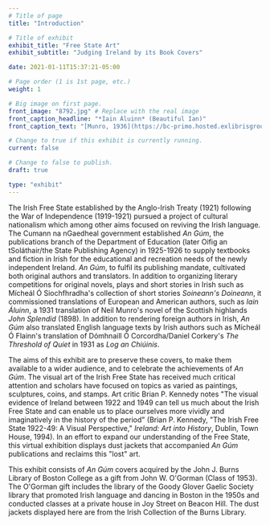 ```yaml
---
# Title of page
title: "Introduction"

# Title of exhibit
exhibit_title: "Free State Art"
exhibit_subtitle: "Judging Ireland by its Book Covers"

date: 2021-01-11T15:37:21-05:00

# Page order (1 is 1st page, etc.)
weight: 1 

# Big image on first page.
front_image: "8792.jpg" # Replace with the real image
front_caption_headline: "*Iain Áluinn* (Beautiful Ian)"
front_caption_text: "[Munro, 1936](https://bc-primo.hosted.exlibrisgroup.com/permalink/f/l6ucgu/ALMA-BC21376305590001021)"

# Change to true if this exhibit is currently running.
current: false

# Change to false to publish.
draft: true

type: "exhibit"
---
```


The Irish Free State established by the Anglo-Irish Treaty (1921) following the War of Independence (1919-1921) pursued a project of cultural nationalism which among other aims focused on reviving the Irish language. The Cumann na nGaedheal government established *An Gúm*, the publications branch of the Department of Education (later Oifig an tSoláthair/the State Publishing Agency) in 1925-1926 to supply textbooks and fiction in Irish for the educational and recreation needs of the newly independent Ireland. *An Gúm*, to fulfil its publishing mandate, cultivated both original authors and translators. In addition to organizing literary competitions for original novels, plays and short stories in Irish such as Mícheál Ó Siochfhradha's collection of short stories *Soineann's Doineann*, it commissioned translations of European and American authors, such as *Iain Áluinn*, a 1931 translation of Neil Munro's novel of the Scottish highlands *John Splendid* (1898). In addition to rendering foreign authors in Irish, *An Gúm* also translated English language texts by Irish authors such as Mícheál Ó Flainn's translation of Dómhnaill Ó Corcordha/Daniel Corkery's *The Threshold of Quiet* in 1931 as *Log an Chiúinis*.

The aims of this exhibit are to preserve these covers, to make them available to a wider audience, and to celebrate the achievements of *An Gúm*. The visual art of the Irish Free State has received much critical attention and scholars have focused on topics as varied as paintings, sculptures, coins, and stamps. Art critic Brian P. Kennedy notes "The visual evidence of Ireland between 1922 and 1949 can tell us much about the Irish Free State and can enable us to place ourselves more vividly and imaginatively in the history of the period" (Brian P. Kennedy, "The Irish Free State 1922-49: A Visual Perspective," *Ireland: Art into History*, Dublin, Town House, 1994). In an effort to expand our understanding of the Free State, this virtual exhibition displays dust jackets that accompanied *An Gúm* publications and reclaims this "lost" art.

This exhibit consists of *An Gúm* covers acquired by the John J. Burns Library of Boston College as a gift from John W. O'Gorman (Class of 1953). The O'Gorman gift includes the library of the Goody Glover Gaelic Society library that promoted Irish language and dancing in Boston in the 1950s and conducted classes at a private house in Joy Street on Beacon Hill. The dust jackets displayed here are from the Irish Collection of the Burns Library.